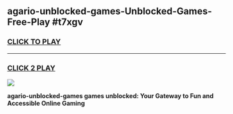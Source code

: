 
## agario-unblocked-games-Unblocked-Games-Free-Play #t7xgv
<h3>
<a href="https://us.freeplayer.one?title=agario-unblocked-games&ref=9M">CLICK TO PLAY</a></h3>
<hr>

<h3>
<a href="https://us.freeplayer.one?title=agario-unblocked-games&ref=9M">CLICK 2 PLAY</a>
  
</h3>

<a href="https://us.freeplayer.one?title=agario-unblocked-games&ref=9M"><img src="https://clearcache.store/games.png"></a>


**agario-unblocked-games games unblocked: Your Gateway to Fun and Accessible Online Gaming**
